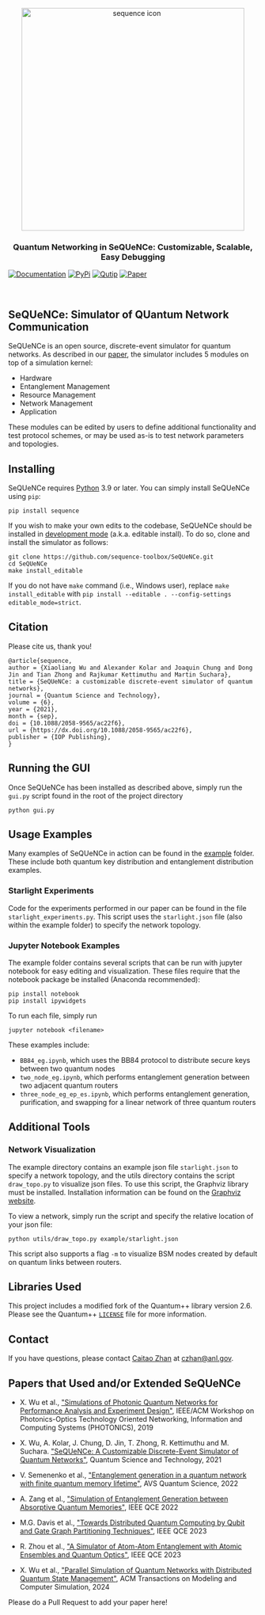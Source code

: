 <p align="center">
  <picture>
   <source media="(prefers-color-scheme: dark)" srcset="https://raw.githubusercontent.com/sequence-toolbox/SeQUeNCe/master/docs/Sequence_Icon_Name_Dark.png">
   <img src="https://raw.githubusercontent.com/sequence-toolbox/SeQUeNCe/master/docs/Sequence_Icon_Name.svg" alt="sequence icon" width="450" class="center">
  </picture>
</p>

<h3><p align="center">Quantum Networking in SeQUeNCe: Customizable, Scalable, Easy Debugging</p></h3>


[![Documentation](https://img.shields.io/readthedocs/sequence-rtd-tutorial)](https://sequence-rtd-tutorial.readthedocs.io/)
[![PyPi](https://img.shields.io/pypi/v/sequence)](https://pypi.org/project/sequence/)
[![Qutip](https://img.shields.io/badge/integration%20-Qutip-blue)](https://qutip.org/)
[![Paper](https://img.shields.io/badge/10.1088%2F2058-9565%2Fac22f6?label=DOI)](https://iopscience.iop.org/article/10.1088/2058-9565/ac22f6)



<br>

## SeQUeNCe: Simulator of QUantum Network Communication

SeQUeNCe is an open source, discrete-event simulator for quantum networks. As described in our [paper](http://arxiv.org/abs/2009.12000), the simulator includes 5 modules on top of a simulation kernel:
* Hardware
* Entanglement Management
* Resource Management
* Network Management
* Application

These modules can be edited by users to define additional functionality and test protocol schemes, or may be used as-is to test network parameters and topologies.

## Installing
SeQUeNCe requires [Python](https://www.python.org/downloads/) 3.9 or later. You can simply install SeQUeNCe using `pip`:
```
pip install sequence
```

If you wish to make your own edits to the codebase, SeQUeNCe should be installed in [development mode](https://setuptools.pypa.io/en/latest/userguide/development_mode.html) (a.k.a. editable install).
To do so, clone and install the simulator as follows:
```
git clone https://github.com/sequence-toolbox/SeQUeNCe.git
cd SeQUeNCe
make install_editable
```

If you do not have `make` command (i.e., Windows user), replace `make install_editable` with `pip install --editable . --config-settings editable_mode=strict`.


## Citation
Please cite us, thank you!
```
@article{sequence,
author = {Xiaoliang Wu and Alexander Kolar and Joaquin Chung and Dong Jin and Tian Zhong and Rajkumar Kettimuthu and Martin Suchara},
title = {SeQUeNCe: a customizable discrete-event simulator of quantum networks},
journal = {Quantum Science and Technology},
volume = {6},
year = {2021},
month = {sep},
doi = {10.1088/2058-9565/ac22f6},
url = {https://dx.doi.org/10.1088/2058-9565/ac22f6},
publisher = {IOP Publishing},
}
```

<!-- * X. Wu, A. Kolar, J. Chung, D. Jin, T. Zhong, R. Kettimuthu and M. Suchara. "SeQUeNCe: Simulator of QUantum Network Communication." GitHub repository, https://github.com/sequence-toolbox/SeQUeNCe, 2021. -->

## Running the GUI
Once SeQUeNCe has been installed as described above, simply run the `gui.py` script found in the root of the project directory
```
python gui.py
```

## Usage Examples
Many examples of SeQUeNCe in action can be found in the [example](/example) folder. These include both quantum key distribution and entanglement distribution examples.

### Starlight Experiments
Code for the experiments performed in our paper can be found in the file `starlight_experiments.py`. This script uses the `starlight.json` file (also within the example folder) to specify the network topology.

### Jupyter Notebook Examples
The example folder contains several scripts that can be run with jupyter notebook for easy editing and visualization. These files require that the notebook package be installed (Anaconda recommended):
```
pip install notebook
pip install ipywidgets
```
To run each file, simply run
```
jupyter notebook <filename>
```
These examples include:
* `BB84_eg.ipynb`, which uses the BB84 protocol to distribute secure keys between two quantum nodes
* `two_node_eg.ipynb`, which performs entanglement generation between two adjacent quantum routers
* `three_node_eg_ep_es.ipynb`, which performs entanglement generation, purification, and swapping for a linear network of three quantum routers

## Additional Tools

### Network Visualization
The example directory contains an example json file `starlight.json` to specify a network topology, and the utils directory contains the script `draw_topo.py` to visualize json files. To use this script, the Graphviz library must be installed. Installation information can be found on the [Graphviz website](https://www.graphviz.org/download/).

To view a network, simply run the script and specify the relative location of your json file:
```
python utils/draw_topo.py example/starlight.json
```
This script also supports a flag `-m` to visualize BSM nodes created by default on quantum links between routers.

## Libraries Used
This project includes a modified fork of the Quantum++ library version 2.6.
Please see the Quantum++ [`LICENSE`](https://github.com/softwareQinc/qpp/blob/main/LICENSE) file for more information.

## Contact
If you have questions, please contact [Caitao Zhan](https://caitaozhan.github.io/) at [czhan@anl.gov](mailto:czhan@anl.gov).

## Papers that Used and/or Extended SeQUeNCe

* X. Wu et al., ["Simulations of Photonic Quantum Networks for Performance Analysis and Experiment Design"](https://ieeexplore.ieee.org/document/8950718), IEEE/ACM Workshop on Photonics-Optics Technology Oriented Networking, Information and Computing Systems (PHOTONICS), 2019

* X. Wu, A. Kolar, J. Chung, D. Jin, T. Zhong, R. Kettimuthu and M. Suchara. ["SeQUeNCe: A Customizable Discrete-Event Simulator of Quantum Networks"](https://iopscience.iop.org/article/10.1088/2058-9565/ac22f6), Quantum Science and Technology, 2021

* V. Semenenko et al., ["Entanglement generation in a quantum network with finite quantum memory lifetime"](https://pubs.aip.org/avs/aqs/article/4/1/012002/2835237/Entanglement-generation-in-a-quantum-network-with), AVS Quantum Science, 2022

* A. Zang et al., ["Simulation of Entanglement Generation between Absorptive Quantum Memories"](https://ieeexplore.ieee.org/abstract/document/9951205), IEEE QCE 2022

* M.G. Davis et al., ["Towards Distributed Quantum Computing by Qubit and Gate Graph Partitioning Techniques"](https://ieeexplore.ieee.org/abstract/document/10313645), IEEE QCE 2023

* R. Zhou et al., ["A Simulator of Atom-Atom Entanglement with Atomic Ensembles and Quantum Optics"](https://ieeexplore.ieee.org/abstract/document/10313610), IEEE QCE 2023

* X. Wu et al., ["Parallel Simulation of Quantum Networks with Distributed Quantum State Management"](https://dl.acm.org/doi/abs/10.1145/3634701), ACM Transactions on Modeling and Computer Simulation, 2024


Please do a Pull Request to add your paper here! 
